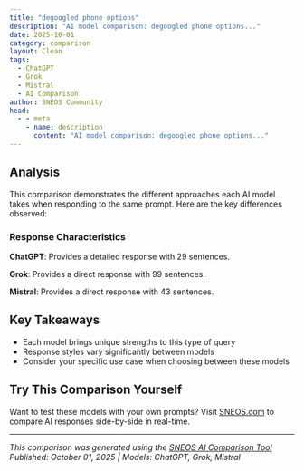 ```yaml
---
title: "degoogled phone options"
description: "AI model comparison: degoogled phone options..."
date: 2025-10-01
category: comparison
layout: Clean
tags:
  - ChatGPT
  - Grok
  - Mistral
  - AI Comparison
author: SNEOS Community
head:
  - - meta
    - name: description
      content: "AI model comparison: degoogled phone options..."
---
```


<ChatComparison
  title="degoogled phone options"
  prompt="degoogled phone options"
  :responses='{"ChatGPT": "If you\u0027re looking for \u0022degoogled\u0022 phone options\u2014smartphones that minimize or completely remove dependence on Google services and software\u2014there are several choices and approaches you can consider:\n\n### What Does \u0022DeGoogled\u0022 Mean?\n- Removing or replacing Google apps and services such as Google Play Store, Google Maps, Google Search, and Google Play Services.\n- Using open-source or privacy-respecting alternatives.\n- Running operating systems that do not include Google\u2019s proprietary software.\n\n---\n\n## Phones and Operating Systems for DeGoogling\n\n### 1. **Purism Librem 5**\n- **OS:** PureOS (based on Debian Linux, fully free and open source)\n- **Features:** Designed from the ground up with privacy in mind; hardware kill switches for camera, mic, Wi-Fi, and baseband.\n- **Google:** No Google apps or services.\n- **Notes:** Expensive and different user experience compared to typical Android/iPhone.\n\n### 2. **Pine64 PinePhone**\n- **OS:** Various Linux-based OS options (PostmarketOS, Mobian, Ubuntu Touch, Manjaro, etc.)\n- **Features:** Open-source mobile OSes; hardware kill switches; very customizable.\n- **Google:** No Google services.\n- **Notes:** More of a hobbyist phone with a learning curve; hardware is basic compared to mainstream phones.\n\n### 3. **Fairphone \u002B /e/OS**\n- **OS:** /e/OS (a fork of Android focused on privacy, removing Google dependencies)\n- **Features:** Fairphone is an ethical, modular phone, and /e/OS helps you avoid Google services.\n- **Google:** No Google Play Services; uses MicroG as a replacement.\n- **Notes:** You can buy Fairphone with /e/OS preinstalled or install it yourself.\n\n### 4. **GrapheneOS (Pixel phones)**\n- **OS:** GrapheneOS (privacy and security-hardened Android without Google services)\n- **Devices:** Currently supports select Google Pixel devices.\n- **Google:** No Google Play Services; optional microG can be installed manually.\n- **Notes:** High security and privacy focus; limited device compatibility.\n\n### 5. **LineageOS (with microG)**\n- **OS:** LineageOS (open-source Android fork)\n- **Google:** You can install versions without Google apps, and use microG as a replacement for some Google Play Services.\n- **Devices:** Supports many mainstream phones.\n- **Notes:** Requires manual flashing; good balance between usability and privacy.\n\n---\n\n## Alternatives to Google Services You Can Use\n- **App Stores:** F-Droid (open-source apps), Aurora Store (Google Play access without Google account)\n- **Maps:** OpenStreetMap, OsmAnd\n- **Email:** ProtonMail, Tutanota\n- **Search Engines:** DuckDuckGo, Startpage\n- **Messaging:** Signal, Matrix (Element), Session\n\n---\n\n## Considerations\n- Some apps rely heavily on Google Play Services and might not work properly without them.\n- Degoogling reduces tracking but may limit some convenience or app compatibility.\n- Be ready for potential manual setup and troubleshooting.\n\n---\n\n### Summary Table\n\n| Device/OS | Google Services | Privacy Features | Notes |\n|-------------------|-----------------------|----------------------------------------------|----------------------------|\n| Purism Librem 5 | No | Hardware kill switches, open source OS | Expensive, niche phone |\n| PinePhone | No | Customizable Linux OS, hardware kill switches| Hobbyist, less polished |\n| Fairphone \u002B /e/OS | No (microG replacement)| Modular hardware, ethical production | Fair compromise |\n| GrapheneOS (Pixel)| No | Hardened Android, security-focused | Pixel exclusive devices |\n| LineageOS \u002B microG| No | Open source Android fork | Requires manual install |\n\n---\n\nIf you want, I can help guide you through choosing the best option based on your budget and technical comfort level!", "Grok": "If you\u0027re looking to move away from Google services and reduce your reliance on Google\u0027s ecosystem, a \u0022degoogled\u0022 phone is a great option. These are smartphones that either come without Google apps and services pre-installed or can be modified to remove them. Here\u0027s a breakdown of your options, including hardware, software, and considerations for purchasing a degoogled phone:\n\n---\n\n### 1. Phones That Come Degoogled (Pre-Installed with Alternative OS)\nSome companies and projects offer smartphones with degoogled operating systems out of the box. These typically replace Google\u0027s Android (which is deeply integrated with Google services) with privacy-focused alternatives.\n\n- **Purism Librem 5**\n - **OS**: PureOS (a privacy-focused Linux distribution)\n - **Features**: Hardware kill switches for privacy (camera, microphone, Wi-Fi, etc.), no Google services, fully open-source.\n - **Pros**: Strong focus on privacy and security, supports convergence (can be used as a desktop).\n - **Cons**: Expensive (around $800\u002B), slower hardware compared to mainstream phones, limited app ecosystem.\n - **Where to Buy**: Directly from Purism\u2019s website.\n\n- **Pine64 PinePhone / PinePhone Pro**\n - **OS**: Multiple privacy-focused OS options like Manjaro, Ubuntu Touch, or postmarketOS (no Google services).\n - **Features**: Hardware kill switches, affordable price, designed for tinkerers and privacy enthusiasts.\n - **Pros**: Very affordable (starting around $150\u2013$400), highly customizable, community-driven development.\n - **Cons**: Not as polished or powerful as mainstream phones, may require technical knowledge to set up and use.\n - **Where to Buy**: Pine64\u2019s oficial store.\n\n- **Fairphone (with /e/ OS pre-installed)**\n - **OS**: /e/ OS (a degoogled version of Android with alternative apps and services).\n - **Features**: Modular and repairable design, sustainable production, privacy-focused OS.\n - **Pros**: Easier to use than Linux phones, supports many Android apps via microG (a privacy-friendly Google services replacement), ethical manufacturing.\n - **Cons**: Limited availability in some regions, hardware not as cutting-edge.\n - **Where to Buy**: /e/ Foundation website or Fairphone store (may need to flash /e/ OS manually on some Fairphone models).\n\n- **Murena Phones**\n - **OS**: /e/ OS (degoogled Android).\n - **Features**: Often rebranded Samsung Galaxy devices with /e/ OS pre-installed, focuses on privacy while maintaining usability.\n - **Pros**: Familiar hardware with a polished degoogled OS, microG support for some Google-dependent apps.\n - **Cons**: Limited device options, availability varies by region.\n - **Where to Buy**: Murena\u2019s official website.\n\n---\n\n### 2. Custom ROMs for Existing Android Phones\nIf you already own an Android phone or want to buy a popular device, you can install a custom ROM to remove Google services. These ROMs are community-developed operating systems based on Android but without Google\u0027s proprietary apps and tracking.\n\n- **LineageOS (with or without microG)**\n - **Description**: A popular custom ROM based on Android, stripped of Google apps by default.\n - **Pros**: Wide device support (Samsung, Xiaomi, OnePlus, etc.), active community, lightweight and customizable.\n - **Cons**: Installation requires unlocking the bootloader and flashing the ROM (technical process), no Google apps unless you manually add them.\n - **microG**: A lightweight, privacy-friendly alternative to Google Play Services, allowing some apps to work without full Google integration.\n - **Supported Devices**: Check the LineageOS website for compatible models.\n\n- **GrapheneOS**\n - **Description**: A security- and privacy-focused OS based on Android, with no Google services by default.\n - **Pros**: Hardened for security, regular updates, supports sandboxed Google Play Services as an optional install.\n - **Cons**: Limited to Google Pixel devices, requires technical know-how to install.\n - **Supported Devices**: Google Pixel 4a and newer (recommended for official support).\n - **Where to Learn More**: GrapheneOS website.\n\n- **CalyxOS**\n - **Description**: Another privacy-focused Android-based OS with optional microG support.\n - **Pros**: User-friendly installation, supports Google Play Services in a sandboxed mode if needed, good balance of privacy and usability.\n - **Cons**: Limited to Pixel devices and a few others (e.g., Fairphone, Xiaomi).\n - **Supported Devices**: Check the CalyxOS website for compatibility.\n - **Where to Learn More**: CalyxOS website.\n\n- **/e/ OS**\n - **Description**: A degoogled Android fork with alternative apps and cloud services.\n - **Pros**: Easy to use, comes with pre-installed privacy-focused apps, microG support.\n - **Cons**: Limited device support for custom installation (better to buy pre-installed from Murena or Fairphone).\n - **Supported Devices**: Check the /e/ Foundation website.\n\n**Note**: Flashing a custom ROM voids warranties on most devices and carries some risk (e.g., bricking your phone if done incorrectly). Always follow official guides and back up your data.\n\n---\n\n### 3. Manually Degoogling a Stock Android Phone\nIf you don\u2019t want to flash a custom ROM, you can minimize Google\u2019s presence on a stock Android phone by disabling or removing Google apps and services. However, this won\u2019t completely eliminate Google\u2019s tracking, as some services are baked into the OS.\n\n- **Steps to Degooogle Manually**:\n 1. **Disable Google Apps**: Go to Settings \u003E Apps, and disable (not uninstall) apps like Google Play Store, Google Maps, etc.\n 2. **Use Alternative Apps**: Install privacy-friendly apps from F-Droid (an open-source app store) or other trusted sources.\n - Browser: Firefox or Brave.\n - Maps: Organic Maps or OsmAnd.\n - Email: K-9 Mail or ProtonMail.\n - Cloud Storage: Nextcloud or Syncthing.\n 3. **Avoid Google Account**: Don\u2019t sign in with a Google account on the device.\n 4. **Disable Google Play Services**: If possible, use tools like ADB (Android Debug Bridge) to disable Google Play Services without root (requires some technical knowledge).\n\n- **Limitations**: Some apps rely on Google Play Services to function (e.g., push notifications), so usability may be affected. Without a custom ROM, you can\u2019t fully remove Google\u2019s background processes.\n\n---\n\n### 4. Things to Consider When Choosing a DeGoogled Phone\n- **Hardware Compatibility**: Not all custom ROMs support every device. Check compatibility before buying a phone to flash.\n- **Technical Skill**: Flashing ROMs or using Linux phones like the PinePhone may require technical know-how. Pre-degoogled phones like Murena or /e/ OS devices are more beginner-friendly.\n- **App Ecosystem**: Without Google Play Store, you\u2019ll rely on alternative app stores like F-Droid or Aurora Store (for accessing Play Store apps anonymously). Some apps may not work without Google Play Services, even with microG.\n- **Budget**: DeGoogled phones range from affordable (PinePhone) to premium (Librem 5). Custom ROMs are free but require time and effort.\n- **Region**: Some degoogled phones (e.g., Murena, Fairphone) have limited availability outside Europe or the US.\n\n---\n\n### 5. Recommended Starting Points\n- **For Beginners**: Buy a pre-degoogled phone like a Murena device or Fairphone with /e/ OS. They\u2019re user-friendly and require no technical setup.\n- **For Power Users**: Get a Google Pixel and install GrapheneOS or CalyxOS for a balance of privacy, security, and usability.\n- **For Budget Users**: PinePhone or PinePhone Pro offers a cheap entry into degoogled phones, though it\u2019s more experimental.\n- **For DIY Enthusiasts**: Pick a device supported by LineageOS and flash it yourself.\n\n---\n\n### 6. Where to Buy or Learn More\n- **Pre-Installed DeGoogled Phones**: Check Purism, Pine64, Murena, or /e/ Foundation websites.\n- **Custom ROMs**: Visit LineageOS, GrapheneOS, or CalyxOS websites for installation guides and supported devices.\n- **Community Resources**: Forums like XDA Developers or subreddits like r/degoogle and r/privacy for support and recommendations.\n\nBy choosing a degoogled phone, you\u2019re prioritizing privacy and control over your data. If you have specific needs (e.g., budget, region, or technical comfort level), let me know, and I can narrow down the options further!", "Mistral": "If you\u0027re looking to de-Google your phone, there are several options available that prioritize privacy and minimize reliance on Google services. Here are some popular choices:\n\n### 1. **LineageOS**\n- **Description**: LineageOS is a free and open-source operating system for smartphones and tablet computers, based on the Android mobile platform.\n- **Features**: It offers a clean, bloatware-free Android experience without Google services. You can install microG, an open-source implementation of Google Play Services, if you need some Google functionality.\n- **Installation**: Requires unlocking the bootloader and flashing the ROM.\n\n### 2. **GrapheneOS**\n- **Description**: GrapheneOS is a privacy and security-focused mobile OS with Android app compatibility.\n- **Features**: It includes enhanced security features, such as hardened memory allocators, and does not include Google services by default.\n- **Installation**: Primarily supports Google Pixel devices.\n\n### 3. **CalyxOS**\n- **Description**: CalyxOS is a privacy-focused Android OS that includes microG by default.\n- **Features**: It comes with F-Droid, an alternative app store for free and open-source software, and includes privacy-enhancing features like encrypted DNS.\n- **Installation**: Supports a variety of devices, including Google Pixel and some OnePlus models.\n\n### 4. **/e/OS**\n- **Description**: /e/OS is a de-Googled version of Android that aims to provide a privacy-focused experience.\n- **Features**: It includes its own app store and a suite of privacy-focused apps. It also supports microG.\n- **Installation**: Supports a wide range of devices.\n\n### 5. **DivestOS**\n- **Description**: DivestOS is a hardened Android fork focused on privacy, security, and freedom.\n- **Features**: It includes a variety of security enhancements and does not include Google services.\n- **Installation**: Supports a limited number of devices, primarily Google Pixel.\n\n### 6. **Replicant**\n- **Description**: Replicant is a fully free Android distribution that aims to replace all proprietary components with free software.\n- **Features**: It is one of the most free and open-source options available but may lack some hardware support.\n- **Installation**: Supports a limited number of devices.\n\n### 7. **Ubuntu Touch**\n- **Description**: Ubuntu Touch is a mobile version of the Ubuntu operating system.\n- **Features**: It offers a different user experience and does not rely on Google services. It has its own app ecosystem.\n- **Installation**: Supports a variety of devices, including some older models.\n\n### 8. **PureOS**\n- **Description**: PureOS is a user-friendly, privacy-respecting operating system based on Debian.\n- **Features**: It is designed to work with the Librem 5 phone, which is a privacy-focused smartphone.\n- **Installation**: Primarily supports the Librem 5.\n\n### Considerations:\n- **Compatibility**: Ensure that the OS you choose supports your device.\n- **Backup**: Always back up your data before flashing a new ROM.\n- **Learning Curve**: Some of these options may require a bit of technical knowledge to install and configure.\n- **App Compatibility**: Not all Android apps will work without Google services, so you may need to find alternatives or use microG.\n\n### Additional Tips:\n- **F-Droid**: Use F-Droid as an alternative app store for free and open-source apps.\n- **Privacy Tools**: Consider using privacy-focused apps like Signal for messaging, DuckDuckGo for browsing, and ProtonMail for email.\n\nBy choosing one of these options, you can significantly reduce your reliance on Google services and enhance your privacy."}' 
  published-date="16:01"
/>

## Analysis

This comparison demonstrates the different approaches each AI model takes when responding to the same prompt. Here are the key differences observed:

### Response Characteristics

**ChatGPT**: Provides a detailed response with 29 sentences. 

**Grok**: Provides a direct response with 99 sentences. 

**Mistral**: Provides a direct response with 43 sentences. 

## Key Takeaways

- Each model brings unique strengths to this type of query
- Response styles vary significantly between models
- Consider your specific use case when choosing between these models

## Try This Comparison Yourself

Want to test these models with your own prompts? Visit [SNEOS.com](https://sneos.com) to compare AI responses side-by-side in real-time.

---

*This comparison was generated using the [SNEOS AI Comparison Tool](https://sneos.com)*
*Published: October 01, 2025 | Models: ChatGPT, Grok, Mistral*
